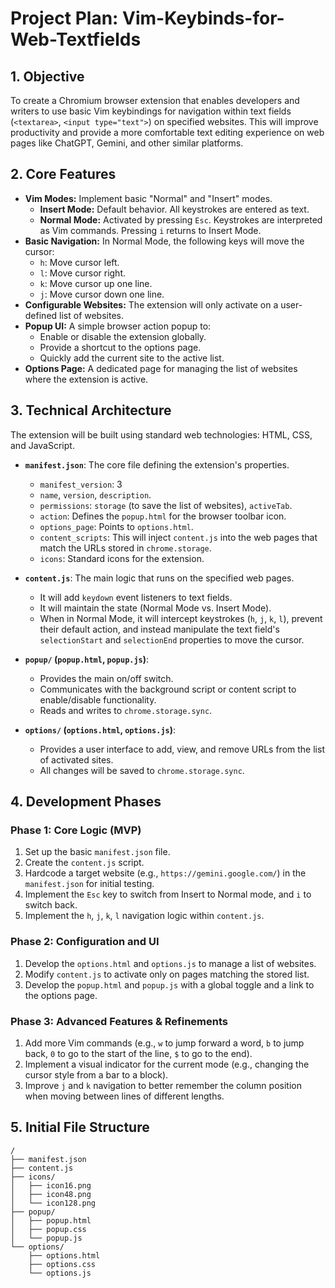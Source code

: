 # Project Plan: Vim-Keybinds-for-Web-Textfields

## 1. Objective

To create a Chromium browser extension that enables developers and writers to use basic Vim keybindings for navigation within text fields (`<textarea>`, `<input type="text">`) on specified websites. This will improve productivity and provide a more comfortable text editing experience on web pages like ChatGPT, Gemini, and other similar platforms.

## 2. Core Features

- **Vim Modes:** Implement basic "Normal" and "Insert" modes.
  - **Insert Mode:** Default behavior. All keystrokes are entered as text.
  - **Normal Mode:** Activated by pressing `Esc`. Keystrokes are interpreted as Vim commands. Pressing `i` returns to Insert Mode.
- **Basic Navigation:** In Normal Mode, the following keys will move the cursor:
  - `h`: Move cursor left.
  - `l`: Move cursor right.
  - `k`: Move cursor up one line.
  - `j`: Move cursor down one line.
- **Configurable Websites:** The extension will only activate on a user-defined list of websites.
- **Popup UI:** A simple browser action popup to:
  - Enable or disable the extension globally.
  - Provide a shortcut to the options page.
  - Quickly add the current site to the active list.
- **Options Page:** A dedicated page for managing the list of websites where the extension is active.

## 3. Technical Architecture

The extension will be built using standard web technologies: HTML, CSS, and JavaScript.

- **`manifest.json`**: The core file defining the extension's properties.
  - `manifest_version`: 3
  - `name`, `version`, `description`.
  - `permissions`: `storage` (to save the list of websites), `activeTab`.
  - `action`: Defines the `popup.html` for the browser toolbar icon.
  - `options_page`: Points to `options.html`.
  - `content_scripts`: This will inject `content.js` into the web pages that match the URLs stored in `chrome.storage`.
  - `icons`: Standard icons for the extension.

- **`content.js`**: The main logic that runs on the specified web pages.
  - It will add `keydown` event listeners to text fields.
  - It will maintain the state (Normal Mode vs. Insert Mode).
  - When in Normal Mode, it will intercept keystrokes (`h`, `j`, `k`, `l`), prevent their default action, and instead manipulate the text field's `selectionStart` and `selectionEnd` properties to move the cursor.

- **`popup/` (`popup.html`, `popup.js`)**:
  - Provides the main on/off switch.
  - Communicates with the background script or content script to enable/disable functionality.
  - Reads and writes to `chrome.storage.sync`.

- **`options/` (`options.html`, `options.js`)**:
  - Provides a user interface to add, view, and remove URLs from the list of activated sites.
  - All changes will be saved to `chrome.storage.sync`.

## 4. Development Phases

### Phase 1: Core Logic (MVP)

1.  Set up the basic `manifest.json` file.
2.  Create the `content.js` script.
3.  Hardcode a target website (e.g., `https://gemini.google.com/`) in the `manifest.json` for initial testing.
4.  Implement the `Esc` key to switch from Insert to Normal mode, and `i` to switch back.
5.  Implement the `h`, `j`, `k`, `l` navigation logic within `content.js`.

### Phase 2: Configuration and UI

1.  Develop the `options.html` and `options.js` to manage a list of websites.
2.  Modify `content.js` to activate only on pages matching the stored list.
3.  Develop the `popup.html` and `popup.js` with a global toggle and a link to the options page.

### Phase 3: Advanced Features & Refinements

1.  Add more Vim commands (e.g., `w` to jump forward a word, `b` to jump back, `0` to go to the start of the line, `$` to go to the end).
2.  Implement a visual indicator for the current mode (e.g., changing the cursor style from a bar to a block).
3.  Improve `j` and `k` navigation to better remember the column position when moving between lines of different lengths.

## 5. Initial File Structure

```
/
├── manifest.json
├── content.js
├── icons/
│   ├── icon16.png
│   ├── icon48.png
│   └── icon128.png
├── popup/
│   ├── popup.html
│   ├── popup.css
│   └── popup.js
└── options/
    ├── options.html
    ├── options.css
    └── options.js
```
